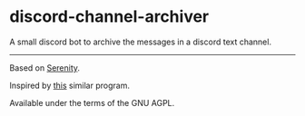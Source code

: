 # discord-channel-archiver

A small discord bot to archive the messages in a discord text channel.

---

Based on [Serenity](https://github.com/serenity-rs/serenity).

Inspired by [this](https://github.com/Tyrrrz/DiscordChatExporter) similar program.

Available under the terms of the GNU AGPL.
